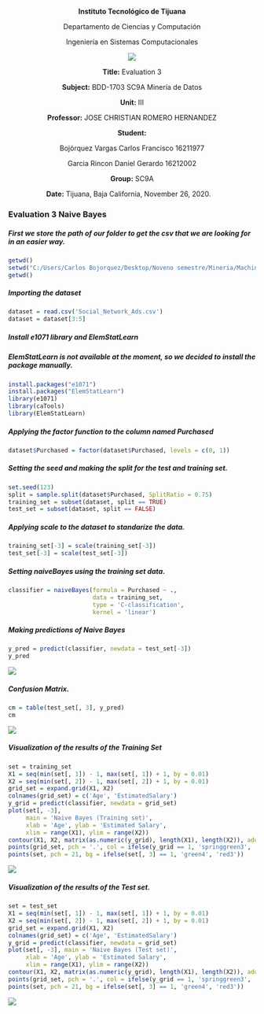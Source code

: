 <div align="center">

**Instituto Tecnológico de Tijuana**

Departamento de Ciencias y Computación

Ingeniería en Sistemas Computacionales
 
 [![](https://upload.wikimedia.org/wikipedia/commons/2/2e/ITT.jpg)](https://upload.wikimedia.org/wikipedia/commons/2/2e/ITT.jpg)

**Title:**
Evaluation 3

**Subject:**
BDD-1703 SC9A Minería de Datos

**Unit:**
 III

**Professor:**
JOSE CHRISTIAN ROMERO HERNANDEZ

**Student:**

Bojórquez Vargas Carlos Francisco
16211977

Garcia Rincon Daniel Gerardo 
16212002

**Group:**
SC9A

**Date:**
Tijuana, Baja California, November 26, 2020. 
</div>


### Evaluation 3 Naive Bayes

##### First we store the path of our folder to get the csv that we are looking for in an easier way.
```r
getwd()
setwd("C:/Users/Carlos Bojorquez/Desktop/Noveno semestre/Mineria/MachineLearning/DesicionThree")
getwd()
```

##### Importing the dataset
```r
dataset = read.csv('Social_Network_Ads.csv')
dataset = dataset[3:5]
```

##### Install e1071 library and ElemStatLearn
##### ElemStatLearn is not available at the moment, so we decided to install the package manually.
```r
install.packages("e1071")
install.packages("ElemStatLearn")
library(e1071)
library(caTools)
library(ElemStatLearn)
```

##### Applying the factor function to the column named Purchased
```r
dataset$Purchased = factor(dataset$Purchased, levels = c(0, 1))
```

##### Setting the seed and making the split for the test and training set.
```r
set.seed(123)
split = sample.split(dataset$Purchased, SplitRatio = 0.75)
training_set = subset(dataset, split == TRUE)
test_set = subset(dataset, split == FALSE)
```

##### Applying scale to the dataset to standarize the data.
```r
training_set[-3] = scale(training_set[-3])
test_set[-3] = scale(test_set[-3])
```

##### Setting naiveBayes using the training set data.
```r
classifier = naiveBayes(formula = Purchased ~ .,
                        data = training_set,
                        type = 'C-classification',
                        kernel = 'linear')
```

##### Making predictions of Naive Bayes
```r
y_pred = predict(classifier, newdata = test_set[-3])
y_pred
```
![](https://lh3.googleusercontent.com/pw/ACtC-3e946GObo202ZYsqGpJlHF7aIMZHsgLxsUFLf_9G_iQGn3ObCl2tFPYw87BUNI7mdjiNM887YiaFwMDNjYX2-8gqErXk0u0YCYqZbdnd01KbzprvRHMCOnB2kgTTR-3G3W5lNBGgkZsOKgyRhqsk3yw=w1035-h87-no?authuser=1)
##### Confusion Matrix.
```r
cm = table(test_set[, 3], y_pred)
cm
```
![](https://lh3.googleusercontent.com/pw/ACtC-3dpMErQBDQ0R9SPFsLwmXvfcK8Zwik-KzpNfF3bD5U3eisIUePgQsALLUoqk3ElfH7pWPY6lMxPmdFIHrnOrmzsOWzRCG90Kkt-wnHENeYB4xoF8NRLkfXiOQ4FD1wbuzYjiQ8_x9g6R3yhTxcECXJu=w114-h113-no?authuser=1)
##### Visualization of the results of the Training Set
```r
set = training_set
X1 = seq(min(set[, 1]) - 1, max(set[, 1]) + 1, by = 0.01)
X2 = seq(min(set[, 2]) - 1, max(set[, 2]) + 1, by = 0.01)
grid_set = expand.grid(X1, X2)
colnames(grid_set) = c('Age', 'EstimatedSalary')
y_grid = predict(classifier, newdata = grid_set)
plot(set[, -3],
     main = 'Naive Bayes (Training set)',
     xlab = 'Age', ylab = 'Estimated Salary',
     xlim = range(X1), ylim = range(X2))
contour(X1, X2, matrix(as.numeric(y_grid), length(X1), length(X2)), add = TRUE)
points(grid_set, pch = '.', col = ifelse(y_grid == 1, 'springgreen3', 'tomato'))
points(set, pch = 21, bg = ifelse(set[, 3] == 1, 'green4', 'red3'))
```
![](https://lh3.googleusercontent.com/pw/ACtC-3dADTUWSFEtKowuc24PuvP_bUqB8EPxdsmZbFBp1wkPHs3XMaiApNzVmQaxrX9-um3ejWrfOO8iFo1h_eD1CfrpqMqGjwpdouMuAytmuW2s03lJx-KXlGJRwbq3tH4N2U6fzU5U-F5wvp9hdJ7j5g2M=w739-h484-no?authuser=1)
##### Visualization of the results of the Test set.
```r
set = test_set
X1 = seq(min(set[, 1]) - 1, max(set[, 1]) + 1, by = 0.01)
X2 = seq(min(set[, 2]) - 1, max(set[, 2]) + 1, by = 0.01)
grid_set = expand.grid(X1, X2)
colnames(grid_set) = c('Age', 'EstimatedSalary')
y_grid = predict(classifier, newdata = grid_set)
plot(set[, -3], main = 'Naive Bayes (Test set)',
     xlab = 'Age', ylab = 'Estimated Salary',
     xlim = range(X1), ylim = range(X2))
contour(X1, X2, matrix(as.numeric(y_grid), length(X1), length(X2)), add = TRUE)
points(grid_set, pch = '.', col = ifelse(y_grid == 1, 'springgreen3', 'tomato'))
points(set, pch = 21, bg = ifelse(set[, 3] == 1, 'green4', 'red3'))
```
![](https://lh3.googleusercontent.com/pw/ACtC-3daDUpZapcP5fQDKNFMgLPv9CJqK2itSJmQV_UCfYravGwzNnJQ6Fyyl5LB566DB7DviK93VwXnXYHjqeBLAQxcoXRQzZPAGmM-qjj8h7rAjbZO2nyP9lNs-DWwotGubxrSUP2RB-oSlEuPc3TeQlQC=w739-h484-no?authuser=1)
